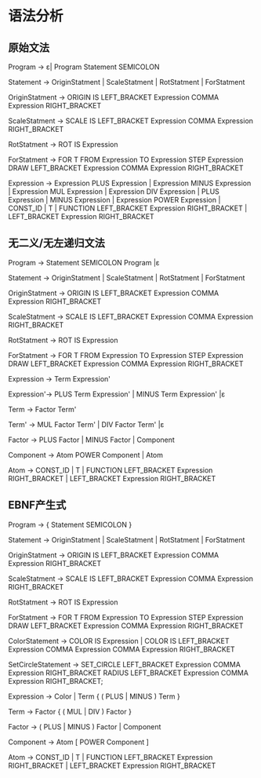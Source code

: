 # 语法分析

## 原始文法

Program  → ε| Program Statement SEMICOLON

Statement → OriginStatment 
						| ScaleStatment
        				| RotStatment
						| ForStatment

OriginStatment → ORIGIN IS LEFT_BRACKET Expression COMMA Expression RIGHT_BRACKET

ScaleStatment  → SCALE IS LEFT_BRACKET Expression COMMA Expression RIGHT_BRACKET

RotStatment → ROT IS Expression

ForStatment → FOR T FROM Expression TO  Expression STEP Expression 
							DRAW LEFT_BRACKET Expression COMMA Expression RIGHT_BRACKET

Expression → Expression PLUS Expression
						| Expression MINUS Expression
						| Expression MUL Expression
						| Expression DIV Expression
						| PLUS Expression
						| MINUS Expression
						| Expression POWER Expression
						| CONST_ID
						| T
						| FUNCTION LEFT_BRACKET Expression RIGHT_BRACKET
						| LEFT_BRACKET Expression RIGHT_BRACKET

## 无二义/无左递归文法

Program   → Statement SEMICOLON Program |ε 

Statement → OriginStatment 
						| ScaleStatment
        				| RotStatment
						| ForStatment

OriginStatment → ORIGIN IS LEFT_BRACKET Expression COMMA Expression RIGHT_BRACKET

ScaleStatment  → SCALE IS LEFT_BRACKET Expression COMMA Expression RIGHT_BRACKET

RotStatment → ROT IS Expression

ForStatment → FOR T FROM Expression TO  Expression STEP Expression 
							DRAW LEFT_BRACKET Expression COMMA Expression RIGHT_BRACKET

Expression → Term Expression'

Expression'→ PLUS Term Expression' | MINUS Term Expression' |ε

Term → Factor Term'

Term'   → MUL Factor Term' | DIV Factor Term' |ε

Factor   → PLUS Factor | MINUS Factor | Component

Component → Atom POWER Component | Atom

Atom → CONST_ID
				| T
				| FUNCTION LEFT_BRACKET Expression RIGHT_BRACKET
				| LEFT_BRACKET Expression RIGHT_BRACKET

## EBNF产生式

Program → { Statement SEMICOLON } 

Statement → OriginStatment
						| ScaleStatment
						| RotStatment
						| ForStatment

OriginStatment → ORIGIN IS LEFT_BRACKET Expression COMMA Expression RIGHT_BRACKET

ScaleStatment → SCALE IS LEFT_BRACKET Expression COMMA Expression RIGHT_BRACKET

RotStatment → ROT IS Expression

ForStatment → FOR T FROM Expression TO  Expression STEP Expression 
							DRAW LEFT_BRACKET Expression COMMA Expression RIGHT_BRACKET

ColorStatement → COLOR IS Expression
                            | COLOR IS LEFT_BRACKET Expression COMMA Expression COMMA Expression RIGHT_BRACKET

SetCircleStatement → SET_CIRCLE LEFT_BRACKET Expression COMMA Expression RIGHT_BRACKET
                                    RADIUS LEFT_BRACKET Expression COMMA Expression RIGHT_BRACKET;

Expression  → Color | Term  { ( PLUS | MINUS ) Term } 

Term → Factor { ( MUL  | DIV ) Factor }

Factor → ( PLUS | MINUS ) Factor | Component

Component  → Atom [ POWER Component ]

Atom → CONST_ID
				| T
				| FUNCTION LEFT_BRACKET Expression RIGHT_BRACKET
				| LEFT_BRACKET Expression RIGHT_BRACKET 
